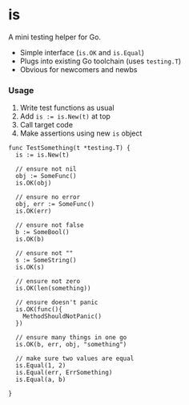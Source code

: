 is
==

A mini testing helper for Go.

  * Simple interface (`is.OK` and `is.Equal`)
  * Plugs into existing Go toolchain (uses `testing.T`)
  * Obvious for newcomers and newbs

### Usage

  1. Write test functions as usual
  1. Add `is := is.New(t)` at top
  1. Call target code
  1. Make assertions using new `is` object

```
func TestSomething(t *testing.T) {
  is := is.New(t)

  // ensure not nil
  obj := SomeFunc()
  is.OK(obj)

  // ensure no error
  obj, err := SomeFunc()
  is.OK(err)

  // ensure not false
  b := SomeBool()
  is.OK(b)

  // ensure not ""
  s := SomeString()
  is.OK(s)

  // ensure not zero
  is.OK(len(something))

  // ensure doesn't panic
  is.OK(func(){
    MethodShouldNotPanic()
  })

  // ensure many things in one go
  is.OK(b, err, obj, "something")

  // make sure two values are equal
  is.Equal(1, 2)
  is.Equal(err, ErrSomething)
  is.Equal(a, b)

}
```